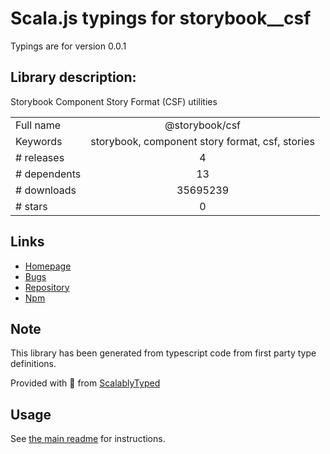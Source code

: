 
# Scala.js typings for storybook__csf

Typings are for version 0.0.1

## Library description:
Storybook Component Story Format (CSF) utilities

|                    |                 |
| ------------------ | :-------------: |
| Full name          | @storybook/csf |
| Keywords           | storybook, component story format, csf, stories |
| # releases         | 4 |
| # dependents       | 13 |
| # downloads        | 35695239 |
| # stars            | 0 |

## Links
- [Homepage](https://github.com/storybookjs/csf)
- [Bugs](https://github.com/storybookjs/csf/issues)
- [Repository](https://github.com/storybookjs/csf)
- [Npm](https://www.npmjs.com/package/%40storybook%2Fcsf)
    


## Note
This library has been generated from typescript code from first party type definitions.

Provided with :purple_heart: from [ScalablyTyped](https://github.com/oyvindberg/ScalablyTyped)

## Usage
See [the main readme](../../readme.md) for instructions.


